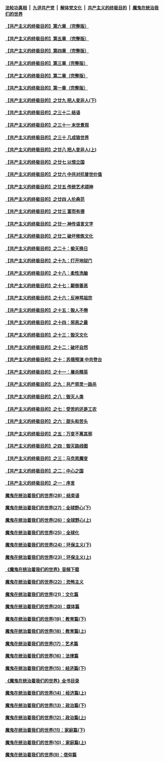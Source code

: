 

####  [法轮功真相](../../../../basic/blob/master/README.md?t=05122131) &nbsp;|&nbsp; [九评共产党](../../../../9ping.md/blob/master/README.md?t=05122131) &nbsp;|&nbsp; [解体党文化](../../../../jtdwh.md/blob/master/README.md?t=05122131)  &nbsp;|&nbsp; [共产主义的终极目的](../../../../gczydzjmd.md/blob/master/README.md?t=05122131) &nbsp;|&nbsp; [魔鬼在统治我们的世界](../../../../mgztzwmdsj.md/blob/master/README.md?t=05122131) 

#### [【共产主义的终极目的】第六章 （完整版）](../pages/nsc422/n11428913.md?t=05122131) 

#### [【共产主义的终极目的】第五章 （完整版）](../pages/nsc422/n11428912.md?t=05122131) 

#### [【共产主义的终极目的】第四章 （完整版）](../pages/nsc422/n11428907.md?t=05122131) 

#### [【共产主义的终极目的】第三章（完整版）](../pages/nsc422/n11428848.md?t=05122131) 

#### [【共产主义的终极目的】第二章（完整版）](../pages/nsc422/n11428831.md?t=05122131) 

#### [【共产主义的终极目的】第一章（完整版）](../pages/nsc422/n11417651.md?t=05122131) 

#### [【共产主义的终极目的】之廿九 把人变非人(下)](../pages/nsc422/n11344140.md?t=05122131) 

#### [【共产主义的终极目的】之三十二 结语](../pages/nsc422/n11360535.md?t=05122131) 

#### [【共产主义的终极目的】之三十一 末世景观](../pages/nsc422/n11351129.md?t=05122131) 

#### [【共产主义的终极目的】之三十 几成狼世界](../pages/nsc422/n11348280.md?t=05122131) 

#### [【共产主义的终极目的】之廿八 把人变非人(上)](../pages/nsc422/n11340492.md?t=05122131) 

#### [【共产主义的终极目的】之廿七 以恨立国](../pages/nsc422/n11336944.md?t=05122131) 

#### [【共产主义的终极目的】之廿六 中共对抗普世价值](../pages/nsc422/n11324785.md?t=05122131) 

#### [【共产主义的终极目的】之廿五 传统艺术颂神](../pages/nsc422/n11296396.md?t=05122131) 

#### [【共产主义的终极目的】之廿四 人伦典范](../pages/nsc422/n11296397.md?t=05122131) 

#### [【共产主义的终极目的】之廿三 富而有德](../pages/nsc422/n11283598.md?t=05122131) 

#### [【共产主义的终极目的】之廿一 神传语言文字](../pages/nsc422/n11263265.md?t=05122131) 

#### [【共产主义的终极目的】之廿二 破坏修炼文化](../pages/nsc422/n11245728.md?t=05122131) 

#### [【共产主义的终极目的】之二十：偷天换日](../pages/nsc422/n11238846.md?t=05122131) 

#### [【共产主义的终极目的】之十九：打开地狱门](../pages/nsc422/n11206376.md?t=05122131) 

#### [【共产主义的终极目的】之十八：柔性洗脑](../pages/nsc422/n11199994.md?t=05122131) 

#### [【共产主义的终极目的】之十七：颠倒善恶](../pages/nsc422/n11179782.md?t=05122131) 

#### [【共产主义的终极目的】之十六：反神骂祖宗](../pages/nsc422/n11166798.md?t=05122131) 

#### [【共产主义的终极目的】之十五：毁人不倦](../pages/nsc422/n11166792.md?t=05122131) 

#### [【共产主义的终极目的】之十四：邪恶之最](../pages/nsc422/n11150249.md?t=05122131) 

#### [【共产主义的终极目的】之十三：毁灭文化](../pages/nsc422/n11135227.md?t=05122131) 

#### [【共产主义的终极目的】之十二：破坏自然](../pages/nsc422/n11135214.md?t=05122131) 

#### [【共产主义的终极目的】之十：苏俄预演 中共登台](../pages/nsc422/n11118424.md?t=05122131) 

#### [【共产主义的终极目的】之十一：屠杀精英](../pages/nsc422/n11118442.md?t=05122131) 

#### [【共产主义的终极目的】之九：共产邪灵一路杀](../pages/nsc422/n11114139.md?t=05122131) 

#### [【共产主义的终极目的】之八：毁灭人类](../pages/nsc422/n11108503.md?t=05122131) 

#### [【共产主义的终极目的】之七：受苦的还是工农](../pages/nsc422/n11101809.md?t=05122131) 

#### [【共产主义的终极目的】之六：甜头和苦头](../pages/nsc422/n11096971.md?t=05122131) 

#### [【共产主义的终极目的】之五：万变不离其邪](../pages/nsc422/n11091285.md?t=05122131) 

#### [【共产主义的终极目的】之四：毁灭路线图](../pages/nsc422/n11086284.md?t=05122131) 

#### [【共产主义的终极目的】之三：马克思魔变](../pages/nsc422/n11061941.md?t=05122131) 

#### [【共产主义的终极目的】之二：中心之国](../pages/nsc422/n11047728.md?t=05122131) 

#### [【共产主义的终极目的】之一：序言](../pages/nsc422/n11086077.md?t=05122131) 

#### [魔鬼在统治着我们的世界(28)：结束语](../pages/nsc422/n10936246.md?t=05122131) 

#### [魔鬼在统治着我们的世界(27)：全球野心(下)](../pages/nsc422/n10928319.md?t=05122131) 

#### [魔鬼在统治着我们的世界(26)：全球野心(上)](../pages/nsc422/n10900318.md?t=05122131) 

#### [魔鬼在统治着我们的世界(25)：全球化](../pages/nsc422/n10788205.md?t=05122131) 

#### [魔鬼在统治着我们的世界(24)：环保主义(下)](../pages/nsc422/n10695307.md?t=05122131) 

#### [魔鬼在统治着我们的世界(23)：环保主义(上)](../pages/nsc422/n10688613.md?t=05122131) 

#### [《魔鬼在统治着我们的世界》音频下载](../pages/nsc422/n10635553.md?t=05122131) 

#### [魔鬼在统治着我们的世界(22)：恐怖主义](../pages/nsc422/n10614727.md?t=05122131) 

#### [魔鬼在统治着我们的世界(21)：文化篇](../pages/nsc422/n10597706.md?t=05122131) 

#### [魔鬼在统治着我们的世界(20)：媒体篇](../pages/nsc422/n10586579.md?t=05122131) 

#### [魔鬼在统治着我们的世界(19)：教育篇(下)](../pages/nsc422/n10564808.md?t=05122131) 

#### [魔鬼在统治着我们的世界(18)：教育篇(上)](../pages/nsc422/n10526970.md?t=05122131) 

#### [魔鬼在统治着我们的世界(17)：艺术篇](../pages/nsc422/n10499093.md?t=05122131) 

#### [魔鬼在统治着我们的世界(16)：法律篇](../pages/nsc422/n10485969.md?t=05122131) 

#### [魔鬼在统治着我们的世界(15)：经济篇(下)](../pages/nsc422/n10469975.md?t=05122131) 

#### [《魔鬼在统治着我们的世界》全书目录](../pages/nsc422/n10464261.md?t=05122131) 

#### [魔鬼在统治着我们的世界(14)：经济篇(上)](../pages/nsc422/n10457370.md?t=05122131) 

#### [魔鬼在统治着我们的世界(13)：政治篇(下)](../pages/nsc422/n10448270.md?t=05122131) 

#### [魔鬼在统治着我们的世界(12)：政治篇(上)](../pages/nsc422/n10444576.md?t=05122131) 

#### [魔鬼在统治着我们的世界(11)：家庭篇(下)](../pages/nsc422/n10440961.md?t=05122131) 

#### [魔鬼在统治着我们的世界(10)：家庭篇(上)](../pages/nsc422/n10435448.md?t=05122131) 

#### [魔鬼在统治着我们的世界(9)：信仰篇](../pages/nsc422/n10432159.md?t=05122131) 

